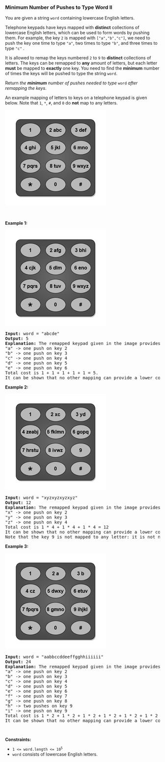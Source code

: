 
<h3>Minimum Number of Pushes to Type Word II</h3>
<div><p>You are given a string <code>word</code> containing lowercase English letters.</p>
<p>Telephone keypads have keys mapped with <strong>distinct</strong> collections of lowercase English letters, which can be used to form words by pushing them. For example, the key <code>2</code> is mapped with <code>["a","b","c"]</code>, we need to push the key one time to type <code>"a"</code>, two times to type <code>"b"</code>, and three times to type <code>"c"</code> <em>.</em></p>
<p>It is allowed to remap the keys numbered <code>2</code> to <code>9</code> to <strong>distinct</strong> collections of letters. The keys can be remapped to <strong>any</strong> amount of letters, but each letter <strong>must</strong> be mapped to <strong>exactly</strong> one key. You need to find the <strong>minimum</strong> number of times the keys will be pushed to type the string <code>word</code>.</p>
<p>Return <em>the <strong>minimum</strong> number of pushes needed to type </em><code>word</code> <em>after remapping the keys</em>.</p>
<p>An example mapping of letters to keys on a telephone keypad is given below. Note that <code>1</code>, <code>*</code>, <code>#</code>, and <code>0</code> do <strong>not</strong> map to any letters.</p>
<img alt="" src="assets/e0bf9fcc7a3a4c7f81666e4974021057.png" style="width: 329px; height: 313px;"/>
<p> </p>
<p><strong>Example 1:</strong></p>
<img alt="" src="assets/8e4d51dc892f4e8eb324493d59d39f63.png" style="width: 329px; height: 313px;"/>
<pre><strong>Input:</strong> word = "abcde"
<strong>Output:</strong> 5
<strong>Explanation:</strong> The remapped keypad given in the image provides the minimum cost.
"a" -&gt; one push on key 2
"b" -&gt; one push on key 3
"c" -&gt; one push on key 4
"d" -&gt; one push on key 5
"e" -&gt; one push on key 6
Total cost is 1 + 1 + 1 + 1 + 1 = 5.
It can be shown that no other mapping can provide a lower cost.
</pre>
<p><strong>Example 2:</strong></p>
<img alt="" src="assets/72eb383bb58a41d7b2105dbaaae65d27.png" style="width: 329px; height: 313px;"/>
<pre><strong>Input:</strong> word = "xyzxyzxyzxyz"
<strong>Output:</strong> 12
<strong>Explanation:</strong> The remapped keypad given in the image provides the minimum cost.
"x" -&gt; one push on key 2
"y" -&gt; one push on key 3
"z" -&gt; one push on key 4
Total cost is 1 * 4 + 1 * 4 + 1 * 4 = 12
It can be shown that no other mapping can provide a lower cost.
Note that the key 9 is not mapped to any letter: it is not necessary to map letters to every key, but to map all the letters.
</pre>
<p><strong>Example 3:</strong></p>
<img alt="" src="assets/d803c990b7d84348a32a475bf89e926b.png" style="width: 329px; height: 313px;"/>
<pre><strong>Input:</strong> word = "aabbccddeeffgghhiiiiii"
<strong>Output:</strong> 24
<strong>Explanation:</strong> The remapped keypad given in the image provides the minimum cost.
"a" -&gt; one push on key 2
"b" -&gt; one push on key 3
"c" -&gt; one push on key 4
"d" -&gt; one push on key 5
"e" -&gt; one push on key 6
"f" -&gt; one push on key 7
"g" -&gt; one push on key 8
"h" -&gt; two pushes on key 9
"i" -&gt; one push on key 9
Total cost is 1 * 2 + 1 * 2 + 1 * 2 + 1 * 2 + 1 * 2 + 1 * 2 + 1 * 2 + 2 * 2 + 6 * 1 = 24.
It can be shown that no other mapping can provide a lower cost.
</pre>
<p> </p>
<p><strong>Constraints:</strong></p>
<ul>
<li><code>1 &lt;= word.length &lt;= 10<sup>5</sup></code></li>
<li><code>word</code> consists of lowercase English letters.</li>
</ul>
</div>
